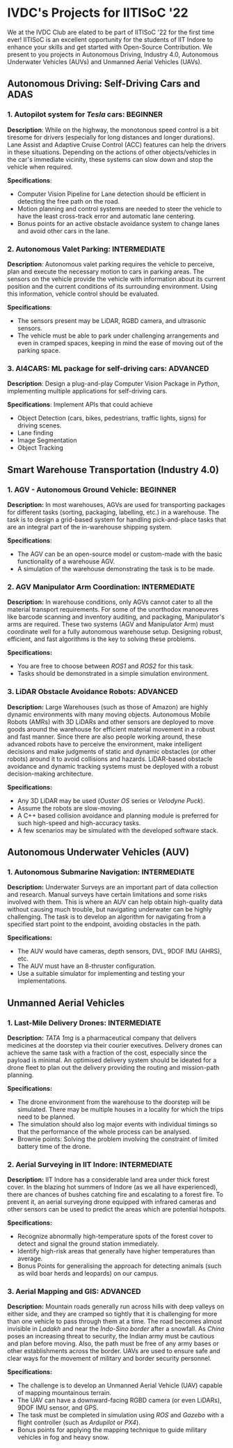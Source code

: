 # IVDC's Projects for IITISoC '22

We at the IVDC Club are elated to be part of IITISoC '22 for the first time ever! IITISoC is an excellent opportunity for the students of IIT Indore to enhance your skills and get started with Open-Source Contribution. We present to you projects in Autonomous Driving, Industry 4.0, Autonomous Underwater Vehicles (AUVs) and Unmanned Aerial Vehicles (UAVs).
## Autonomous Driving: Self-Driving Cars and ADAS


### 1. Autopilot system for _Tesla_ cars: BEGINNER
**Description**: While on the highway, the monotonous speed
control is a bit tiresome for drivers (especially for long
distances and longer durations). Lane Assist and Adaptive
Cruise Control (ACC) features can help the drivers in these
situations. Depending on the actions of other
objects/vehicles in the car's immediate vicinity, these
systems can slow down and stop the vehicle when required.

**Specifications**:
- Computer Vision Pipeline for Lane detection should be
efficient in detecting the free path on the road.
- Motion planning and control systems are needed to steer
the vehicle to have the least cross-track error and
automatic lane centering.
- Bonus points for an active obstacle avoidance system to
change lanes and avoid other cars in the lane.

### 2. Autonomous Valet Parking: INTERMEDIATE

**Description**: Autonomous valet parking requires the vehicle
to perceive, plan and execute the necessary motion to cars
in parking areas. The sensors on the vehicle provide the
vehicle with information about its current position and the
current conditions of its surrounding environment. Using
this information, vehicle control should be evaluated.

**Specifications**:
- The sensors present may be LiDAR, RGBD camera, and
ultrasonic sensors.
- The vehicle must be able to park under challenging
arrangements and even in cramped spaces, keeping in
mind the ease of moving out of the parking space.

### 3. AI4CARS: ML package for self-driving cars: ADVANCED
**Description**: Design a plug-and-play Computer Vision Package
in _Python_, implementing multiple applications for
self-driving cars.

**Specifications**:
Implement APIs that could achieve
- Object Detection (cars, bikes, pedestrians, traffic
lights, signs) for driving scenes.
- Lane finding
- Image Segmentation
- Object Tracking

## Smart Warehouse Transportation (Industry 4.0)

### 1. AGV - Autonomous Ground Vehicle: BEGINNER
**Description:** In most warehouses, AGVs are used for
transporting packages for different tasks (sorting,
packaging, labelling, etc.) in a warehouse. The task is to
design a grid-based system for handling pick-and-place tasks
that are an integral part of the in-warehouse shipping
system.

**Specifications**:
- The AGV can be an open-source model or custom-made with
the basic functionality of a warehouse AGV.
- A simulation of the warehouse demonstrating the task is
to be made.

### 2. AGV Manipulator Arm Coordination: INTERMEDIATE
**Description:** In warehouse conditions, only AGVs cannot cater
to all the material transport requirements. For some of the
unorthodox manoeuvres like barcode scanning and inventory
auditing, and packaging, Manipulator's arms are required.
These two systems (AGV and Manipulator Arm) must coordinate
well for a fully autonomous warehouse setup. Designing
robust, efficient, and fast algorithms is the key to solving
these problems.

**Specifications:**
- You are free to choose between _ROS1_ and _ROS2_ for this
task.
- Tasks should be demonstrated in a simple simulation
environment.

### 3. LiDAR Obstacle Avoidance Robots: ADVANCED
**Description:** Large Warehouses (such as those of Amazon) are
highly dynamic environments with many moving objects.
Autonomous Mobile Robots (AMRs) with 3D LiDARs and other
sensors are deployed to move goods around the warehouse for
efficient material movement in a robust and fast manner.
Since there are also people working around, these advanced
robots have to perceive the environment, make intelligent
decisions and make judgments of static and dynamic obstacles
(or other robots) around it to avoid collisions and hazards.
LiDAR-based obstacle avoidance and dynamic tracking systems
must be deployed with a robust decision-making architecture.

**Specifications:**
- Any 3D LiDAR may be used (_Ouster OS_ series or _Velodyne
Puck_).
- Assume the robots are slow-moving.
- A C++ based collision avoidance and planning module is
preferred for such high-speed and high-accuracy tasks.
- A few scenarios may be simulated with the developed
software stack.

## Autonomous Underwater Vehicles (AUV)

### 1. Autonomous Submarine Navigation: INTERMEDIATE
**Description:** Underwater Surveys are an important part of
data collection and research. Manual surveys have certain
limitations and some risks involved with them. This is where
an AUV can help obtain high-quality data without causing
much trouble, but navigating underwater can be highly
challenging.
The task is to develop an algorithm for navigating from a
specified start point to the endpoint, avoiding obstacles in
the path.

**Specifications:**
- The AUV would have cameras, depth sensors, DVL, 9DOF
IMU (AHRS), etc.
- The AUV must have an 8-thruster configuration.
- Use a suitable simulator for implementing and testing
your implementations.

## Unmanned Aerial Vehicles

### 1. Last-Mile Delivery Drones: INTERMEDIATE
**Description:** _TATA 1mg_ is a pharmaceutical company that
delivers medicines at the doorstep via their courier
executives. Delivery drones can achieve the same task with a
fraction of the cost, especially since the payload is
minimal. An optimised delivery system should be ideated for
a drone fleet to plan out the delivery providing the routing
and mission-path planning.

**Specifications:**
- The drone environment from the warehouse to the
doorstep will be simulated. There may be multiple
houses in a locality for which the trips need to be
planned.
- The simulation should also log major events with
individual timings so that the performance of the whole
process can be analysed.
- Brownie points: Solving the problem involving the
constraint of limited battery time of the drone.

### 2. Aerial Surveying in IIT Indore: INTERMEDIATE
**Description:** IIT Indore has a considerable land area under
thick forest cover. In the blazing hot summers of Indore (as
we all have experienced), there are chances of bushes
catching fire and escalating to a forest fire. To prevent
it, an aerial surveying drone equipped with infrared cameras
and other sensors can be used to predict the areas which are
potential hotspots.

**Specifications:**
- Recognize abnormally high-temperature spots of the
forest cover to detect and signal the ground station
immediately.
- Identify high-risk areas that generally have higher
temperatures than average.
- Bonus Points for generalising the approach for
detecting animals (such as wild boar herds and
leopards) on our campus.

### 3. Aerial Mapping and GIS: ADVANCED
**Description:** Mountain roads generally run across hills with
deep valleys on either side, and they are cramped so tightly
that it is challenging for more than one vehicle to pass
through them at a time. The road becomes almost invisible in
_Ladakh_ and near the _Indo-Sino border_ after a snowfall. As
_China_ poses an increasing threat to security, the Indian
army must be cautious and plan before moving. Also, the path
must be free of any army bases or other establishments
across the border. UAVs are used to ensure safe and clear
ways for the movement of military and border security
personnel.

**Specifications:**
- The challenge is to develop an Unmanned Aerial Vehicle
(UAV) capable of mapping mountainous terrain.
- The UAV can have a downward-facing RGBD camera (or even
LiDARs), 9DOF IMU sensor, and GPS.
- The task must be completed in simulation using _ROS_ and
_Gazebo_ with a flight controller (such as _Ardupilot_ or
_PX4_).
- Bonus points for applying the mapping technique to
guide military vehicles in fog and heavy snow.
